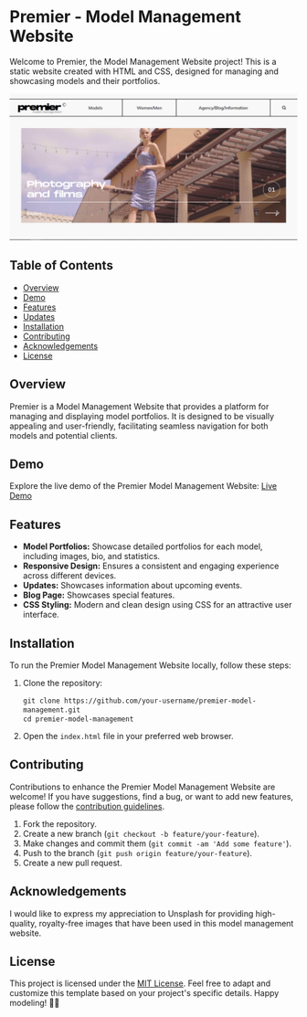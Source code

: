 <h1 id="premier---model-management-website">Premier - Model Management Website</h1>
<p>Welcome to Premier, the Model Management Website project! This is a static website created with HTML and CSS, designed for managing and showcasing models and their portfolios.</p>
<p><img src="premier.png" alt="Premier Model Management Website Preview"></p>
<h2 id="table-of-contents">Table of Contents</h2>
<ul>
<li><a href="#overview">Overview</a></li>
<li><a href="#demo">Demo</a></li>
<li><a href="#features">Features</a></li>
<li><a href="#updates">Updates</a></li>
<li><a href="#installation">Installation</a></li>
<li><a href="#contributing">Contributing</a></li>
<li><a href="#acknowledgements">Acknowledgements</a></li>
<li><a href="#license">License</a></li>
</ul>
<h2 id="overview">Overview</h2>
<p>Premier is a Model Management Website that provides a platform for managing and displaying model portfolios. It is designed to be visually appealing and user-friendly, facilitating seamless navigation for both models and potential clients.</p>
<h2 id="demo">Demo</h2>
<p>Explore the live demo of the Premier Model Management Website: <a href="https://antra77.github.io/Model-Website/">Live Demo</a></p>
<h2 id="features">Features</h2>
<ul>
<li><strong>Model Portfolios:</strong> Showcase detailed portfolios for each model, including images, bio, and statistics.</li>
<li><strong>Responsive Design:</strong> Ensures a consistent and engaging experience across different devices.</li>
<li><strong>Updates:</strong> Showcases information about upcoming events.</li>
<li><strong>Blog Page:</strong> Showcases special features.</li>
<li><strong>CSS Styling:</strong> Modern and clean design using CSS for an attractive user interface.</li>
</ul>
<h2 id="installation">Installation</h2>
<p>To run the Premier Model Management Website locally, follow these steps:</p>
<ol>
<li><p>Clone the repository:</p>
<pre><code class="language-bash">git clone https://github.com/your-username/premier-model-management.git
cd premier-model-management
</code></pre>
</li>
<li><p>Open the <code>index.html</code> file in your preferred web browser.</p>
</li>
</ol>
<h2 id="contributing">Contributing</h2>
<p>Contributions to enhance the Premier Model Management Website are welcome! If you have suggestions, find a bug, or want to add new features, please follow the <a href="CONTRIBUTING.md">contribution guidelines</a>.</p>
<ol>
<li>Fork the repository.</li>
<li>Create a new branch (<code>git checkout -b feature/your-feature</code>).</li>
<li>Make changes and commit them (<code>git commit -am &#39;Add some feature&#39;</code>).</li>
<li>Push to the branch (<code>git push origin feature/your-feature</code>).</li>
<li>Create a new pull request.</li>
</ol>
<h2 id="acknowledgements">Acknowledgements</h2>
<p>I would like to express my appreciation to Unsplash for providing high-quality, royalty-free images that have been used in this model management website.</p>
<h2 id="license">License</h2>
<p>This project is licensed under the <a href="LICENSE">MIT License</a>.
Feel free to adapt and customize this template based on your project&#39;s specific details. Happy modeling! 🌟📸</p>
